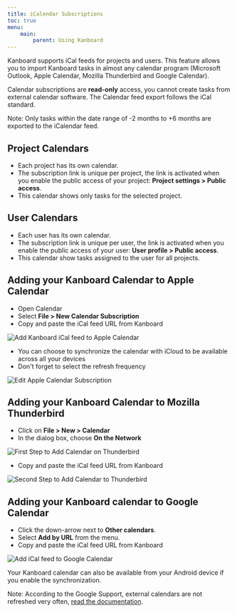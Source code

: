 ```yaml
---
title: iCalendar Subscriptions
toc: true
menu:
    main:
        parent: Using Kanboard
---
```


Kanboard supports iCal feeds for projects and users.
This feature allows you to import Kanboard tasks in almost any calendar program (Microsoft Outlook, Apple Calendar, Mozilla Thunderbird and Google Calendar).

Calendar subscriptions are **read-only** access, you cannot create tasks from external calendar software. The Calendar feed export follows the iCal standard.

Note: Only tasks within the date range of -2 months to +6 months are exported to the iCalendar feed.

Project Calendars
-----------------

- Each project has its own calendar.
- The subscription link is unique per project, the link is activated when you enable the public access of your project: **Project settings > Public access**.
- This calendar shows only tasks for the selected project.

User Calendars
--------------

- Each user has its own calendar.
- The subscription link is unique per user, the link is activated when you enable the public access of your user: **User profile > Public access**.
- This calendar show tasks assigned to the user for all projects.

Adding your Kanboard Calendar to Apple Calendar
-----------------------------------------------

- Open Calendar
- Select **File > New Calendar Subscription**
- Copy and paste the iCal feed URL from Kanboard

![Add Kanboard iCal feed to Apple Calendar](/images/v1/apple-calendar-add-subscription.png)

- You can choose to synchronize the calendar with iCloud to be available across all your devices
- Don't forget to select the refresh frequency

![Edit Apple Calendar Subscription](/images/v1/apple-calendar-edit-subscription.png)

Adding your Kanboard Calendar to Mozilla Thunderbird
----------------------------------------------------

- Click on **File > New > Calendar**
- In the dialog box, choose **On the Network**

![First Step to Add Calendar on Thunderbird](/images/v1/thunderbird-new-calendar-step1.png)

- Copy and paste the iCal feed URL from Kanboard

![Second Step to Add Calendar to Thunderbird](/images/v1/thunderbird-new-calendar-step2.png)

Adding your Kanboard calendar to Google Calendar
------------------------------------------------

- Click the down-arrow next to **Other calendars**.
- Select **Add by URL** from the menu.
- Copy and paste the iCal feed URL from Kanboard

![Add iCal feed to Google Calendar](/images/v1/google-calendar-add-subscription.png)

Your Kanboard calendar can also be available from your Android device if you enable the synchronization.

Note: According to the Google Support, external calendars are not refreshed very often, [read the
documentation](https://support.google.com/calendar/answer/37100?hl=en&ref_topic=1672445).
